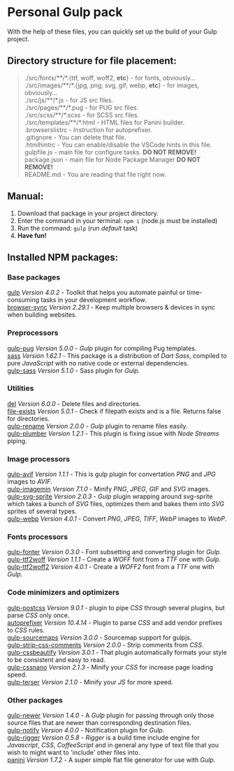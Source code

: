 # Personal Gulp pack
With the help of these files, you can quickly set up the build of your Gulp project.


## Directory structure for file placement:
> ./src/fonts/\*\*/\*.{ttf, woff, woff2, **etc**}           - for fonts, obviously...  
> ./src/images/\*\*/\*.{jpg, png, svg, gif, webp, **etc**}  - for images, obviously...   
> ./src/js/\*\*/\*.js                                       - for JS src files.  
> ./src/pages/\*\*/\*.pug                                   - for PUG src files.  
> ./src/scss/\*\*/\*.scss                                   - for SCSS src files.  
> ./src/templates/\*\*/\*.html                              - HTML files for Panini builder.  
> .browserslistrc                                           - Instruction for autoprefixer.  
> .gitignore                                                - You can delete that file.  
> .htmlhintrc                                               - You can enable/disable the VSCode hints in this file.  
> gulpfile.js                                               - main file for configure tasks. **DO NOT REMOVE!**  
> package.json                                              - main file for Node Package Manager **DO NOT REMOVE!**   
> README.md                                                 - You are reading that file right now.  


## Manual:
1. Download that package in your project directory.
2. Enter the command in your terminal: `npm i` (node.js must be installed)
3. Run the command: `gulp` (run *default* task)
4. **Have fun!**


## Installed NPM packages:

### Base packages
[gulp](https://www.npmjs.com/package/gulp) *Version 4.0.2* - Toolkit that helps you automate painful or time-consuming tasks in your development workflow.  
[browser-sync](https://www.npmjs.com/package/browser-sync) *Version 2.29.1* - Keep multiple browsers & devices in sync when building websites.  


### Preprocessors
[gulp-pug](https://www.npmjs.com/package/gulp-pug) *Version 5.0.0* - *Gulp* plugin for compiling Pug templates.  
[sass](https://www.npmjs.com/package/sass) *Version 1.62.1* - This package is a distribution of *Dart Sass*, compiled to pure *JavaScript* with no native code or external dependencies.  
[gulp-sass](https://www.npmjs.com/package/gulp-sass) *Version 5.1.0* - Sass plugin for *Gulp*.  


### Utilities
[del](https://www.npmjs.com/package/del) *Version 6.0.0* - Delete files and directories.  
[file-exists](https://www.npmjs.com/package/file-exists) *Version 5.0.1* - Check if filepath exists and is a file. Returns false for directories.  
[gulp-rename](https://www.npmjs.com/package/gulp-rename) *Version 2.0.0* - *Gulp* plugin to rename files easily.  
[gulp-plumber](https://www.npmjs.com/package/gulp-plumber) *Version 1.2.1* - This plugin is fixing issue with *Node Streams* piping.  


### Image processors
[gulp-avif](https://www.npmjs.com/package/gulp-avif) *Version 1.1.1* - This is gulp plugin for convertation *PNG* and *JPG* images to *AVIF*.  
[gulp-imagemin](https://www.npmjs.com/package/gulp-imagemin) *Version 7.1.0* - Minify *PNG*, *JPEG*, *GIF* and *SVG* images.  
[gulp-svg-sprite](https://www.npmjs.com/package/gulp-svg-sprite) *Version 2.0.3* - *Gulp* plugin wrapping around svg-sprite which takes a bunch of *SVG* files, optimizes them and bakes them into *SVG* sprites of several types.  
[gulp-webp](https://www.npmjs.com/package/gulp-webp) *Version 4.0.1* - Convert *PNG*, *JPEG*, *TIFF*, *WebP* images to *WebP*.  


### Fonts processors
[gulp-fonter](https://www.npmjs.com/package/gulp-fonter) *Version 0.3.0* - Font subsetting and converting plugin for *Gulp*.  
[gulp-ttf2woff](https://www.npmjs.com/package/gulp-ttf2woff) *Version 1.1.1* - Create a *WOFF* font from a *TTF* one with *Gulp*.  
[gulp-ttf2woff2](https://www.npmjs.com/package/gulp-ttf2woff2) *Version 4.0.1* - Create a *WOFF2* font from a *TTF* one with *Gulp*.  


### Code minimizers and optimizers
[gulp-postcss](https://www.npmjs.com/package/gulp-postcss) *Version 9.0.1* - plugin to pipe *CSS* through several plugins, but parse *CSS* only once.  
[autoprefixer](https://www.npmjs.com/package/autoprefixer) *Version 10.4.14* - Plugin to parse *CSS* and add vendor prefixes to *CSS* rules.  
[gulp-sourcemaps](https://www.npmjs.com/package/gulp-sourcemaps) *Version 3.0.0* - Sourcemap support for gulpjs.  
[gulp-strip-css-comments](https://www.npmjs.com/package/gulp-strip-css-comments) *Version 2.0.0* - Strip comments from *CSS*.  
[gulp-cssbeautify](https://www.npmjs.com/package/gulp-cssbeautify) *Version 3.0.1* - That plugin automatically formats your style to be consistent and easy to read.  
[gulp-cssnano](https://www.npmjs.com/package/gulp-cssnano) *Version 2.1.3* - Minify your *CSS* for increase page loading speed.  
[gulp-terser](https://www.npmjs.com/package/gulp-terser) *Version 2.1.0* - Minify your *JS* for more speed.  


### Other packages
[gulp-newer](https://www.npmjs.com/package/gulp-newer) *Version 1.4.0* - A *Gulp* plugin for passing through only those source files that are newer than corresponding destination files.  
[gulp-notify](https://www.npmjs.com/package/gulp-notify) *Version 4.0.0* - Notification plugin for *Gulp*.  
[gulp-rigger](https://www.npmjs.com/package/gulp-rigger) *Version 0.5.8* - *Rigger* is a build time include engine for *Javascript*, *CSS*, *CoffeeScript* and in general any type of text file that you wish to might want to 'include' other files into.  
[panini](https://www.npmjs.com/package/panini) *Version 1.7.2* - A super simple flat file generator for use with *Gulp*.  
